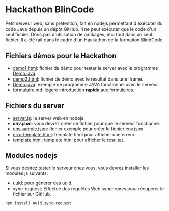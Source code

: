 # Hackathon BlinCode
Petit serveur web, sans prétention, fait en nodejs permettant d'exécuter du code Java depuis un dépôt GitHub. Il ne peut exécuter que le code d'un seul fichier. Donc pas d'utilisation de packages, etc: tout dans un seul fichier. Il a été fait dans le cadre d'un Hackathon de la formation BlindCode.

## Fichiers démos pour le Hackathon
- [demo1.html](demo1.html): fichier de démo pour tester le server avec le programme [Demo.java](Demo.java).
- [demo2.html](demo2.html): fichier de démo avec le résultat dans une iframe.
- [Demo.java](Demo.java): exemple de programme JAVA fonctionnel avec le serveur.
- [formulaire.md](formulaire.md): légère introduction **rapide** aux formulaires.


## Fichiers du server
- [server.js](server/server.js): le server web en nodejs.
- ***env.json***: vous devrez créer ce fichier pour que le serveur fonctionne.
- [env.sample.json](server/env.sample.json): fichier exemple pour créer le fichier env.json
- [errortemplate.html](server/errortemplate.html): template html pour afficher une erreur.
- [template.html](server/template.html): template html pour afficher le résultat.

## Modules nodejs
Si vous désirez tester le serveur chez vous, vous devrez installer les modules js suivants:
- uuid: pour générer des uuid.
- sync-request: Effectue des requêtes Web synchrones pour récupérer le fichier sur GitHub.

```shell
npm install uuid sync-request
```